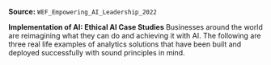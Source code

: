 **Source:** `WEF_Empowering_AI_Leadership_2022`

**Implementation of AI: Ethical AI Case Studies**
Businesses around the world are reimagining what they can do and achieving it with AI. The following are three real life examples of analytics solutions that have been built and deployed successfully with sound principles in mind.
